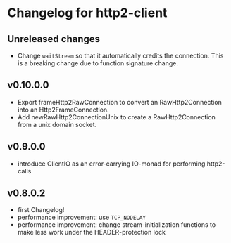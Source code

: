 # Changelog for http2-client

## Unreleased changes

- Change `waitStream` so that it automatically credits the connection. This
  is a breaking change due to function signature change.

## v0.10.0.0

- Export frameHttp2RawConnection to convert an RawHttp2Connection into an Http2FrameConnection.
- Add newRawHttp2ConnectionUnix to create a RawHttp2Connection from a unix domain socket.

## v0.9.0.0

- introduce ClientIO as an error-carrying IO-monad for performing http2-calls

## v0.8.0.2

- first Changelog!
- performance improvement: use `TCP_NODELAY`
- performance improvement: change stream-initialization functions to make less work under the HEADER-protection lock
